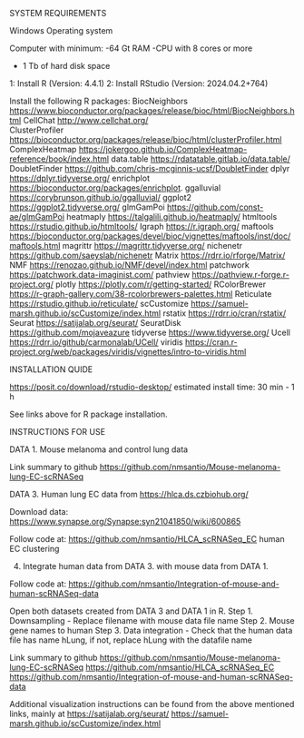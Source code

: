 SYSTEM REQUIREMENTS

Windows Operating system 

Computer with minimum: 
-64 Gt RAM
-CPU with 8 cores or more
- 1 Tb of hard disk space

1: Install R (Version: 4.4.1) 
2: Install RStudio (Version: 2024.04.2+764)

Install the following R packages:
BiocNeighbors	https://www.bioconductor.org/packages/release/bioc/html/BiocNeighbors.html 
CellChat	http://www.cellchat.org/  
ClusterProfiler	https://bioconductor.org/packages/release/bioc/html/clusterProfiler.html 
ComplexHeatmap	https://jokergoo.github.io/ComplexHeatmap-reference/book/index.html 
data.table	https://rdatatable.gitlab.io/data.table/
DoubletFinder	https://github.com/chris-mcginnis-ucsf/DoubletFinder
dplyr		https://dplyr.tidyverse.org/
enrichplot	https://bioconductor.org/packages/enrichplot.
ggalluvial	https://corybrunson.github.io/ggalluvial/
ggplot2		https://ggplot2.tidyverse.org/
glmGamPoi	https://github.com/const-ae/glmGamPoi
heatmaply	https://talgalili.github.io/heatmaply/
htmltools	https://rstudio.github.io/htmltools/
Igraph		https://r.igraph.org/
maftools	https://bioconductor.org/packages/devel/bioc/vignettes/maftools/inst/doc/maftools.html 
magrittr	https://magrittr.tidyverse.org/
nichenetr	https://github.com/saeyslab/nichenetr
Matrix		https://rdrr.io/rforge/Matrix/
NMF		https://renozao.github.io/NMF/devel/index.html 
patchwork	https://patchwork.data-imaginist.com/
pathview	https://pathview.r-forge.r-project.org/ 
plotly		https://plotly.com/r/getting-started/
RColorBrewer	https://r-graph-gallery.com/38-rcolorbrewers-palettes.html
Reticulate	https://rstudio.github.io/reticulate/
scCustomize	https://samuel-marsh.github.io/scCustomize/index.html
rstatix		https://rdrr.io/cran/rstatix/
Seurat		https://satijalab.org/seurat/
SeuratDisk	https://github.com/mojaveazure
tidyverse	https://www.tidyverse.org/
Ucell		https://rdrr.io/github/carmonalab/UCell/
viridis		https://cran.r-project.org/web/packages/viridis/vignettes/intro-to-viridis.html

INSTALLATION QUIDE

https://posit.co/download/rstudio-desktop/
estimated install time: 30 min - 1 h

See links above for R package installation.

INSTRUCTIONS FOR USE

DATA 1. Mouse melanoma and control lung data

Link summary to github
https://github.com/nmsantio/Mouse-melanoma-lung-EC-scRNASeq

DATA 3. Human lung EC data from
https://hlca.ds.czbiohub.org/

Download data:
https://www.synapse.org/Synapse:syn21041850/wiki/600865

Follow code at:
https://github.com/nmsantio/HLCA_scRNASeq_EC
human EC clustering

4. Integrate human data from DATA 3. with mouse data from DATA 1.

Follow code at:
https://github.com/nmsantio/Integration-of-mouse-and-human-scRNASeq-data

Open both datasets created from DATA 3 and DATA 1 in R. 
Step 1. Downsampling - Replace filename with mouse data file name
Step 2. Mouse gene names to human
Step 3. Data integration - Check that the human data file has name hLung, if not, replace hLung with the datafile name

Link summary to github
https://github.com/nmsantio/Mouse-melanoma-lung-EC-scRNASeq
https://github.com/nmsantio/HLCA_scRNASeq_EC
https://github.com/nmsantio/Integration-of-mouse-and-human-scRNASeq-data

Additional visualization instructions can be found from the above mentioned links, mainly at
https://satijalab.org/seurat/
https://samuel-marsh.github.io/scCustomize/index.html
